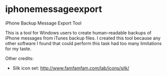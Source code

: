 # iphonemessageexport
iPhone Backup Message Export Tool

This is a tool for Windows users to create human-readable backups of iPhone messages from iTunes backup files.
I created this tool because any other software I found that could perform this task had too many limitations for my taste. 

Other credits:
 * Silk icon set: http://www.famfamfam.com/lab/icons/silk/
